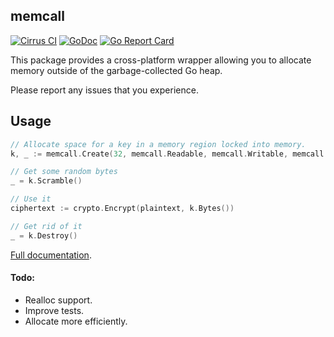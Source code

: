 memcall
-------

[![Cirrus CI](https://api.cirrus-ci.com/github/awnumar/memcall.svg)](https://cirrus-ci.com/github/awnumar/memcall)
[![GoDoc](https://godoc.org/github.com/awnumar/memcall?status.svg)](https://godoc.org/github.com/awnumar/memcall)
[![Go Report Card](https://goreportcard.com/badge/github.com/awnumar/memcall)](https://goreportcard.com/report/github.com/awnumar/memcall)

This package provides a cross-platform wrapper allowing you to allocate memory outside of the garbage-collected Go heap.

Please report any issues that you experience.

## Usage

```go
// Allocate space for a key in a memory region locked into memory.
k, _ := memcall.Create(32, memcall.Readable, memcall.Writable, memcall.Locked)

// Get some random bytes
_ = k.Scramble()

// Use it
ciphertext := crypto.Encrypt(plaintext, k.Bytes())

// Get rid of it
_ = k.Destroy()
```

[Full documentation](https://pkg.go.dev/github.com/awnumar/memcall?tab=doc).

#### Todo:

- Realloc support.
- Improve tests.
- Allocate more efficiently.
